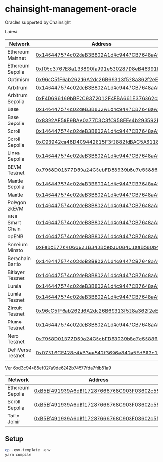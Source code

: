 # chainsight-management-oracle

Oracles supported by Chainsight

Latest

| Network           | Address                                                                                                                                   |
| ----------------- | ----------------------------------------------------------------------------------------------------------------------------------------- |
| Ethereum Mainnet  | [0x146447574c02deB3B802A1d4c9447CB7648aA56D](https://etherscan.io/address/0x146447574c02deB3B802A1d4c9447CB7648aA56D)                     |
| Ethereum Sepolia  | [0xf05c3767E8a136890fa991e520287D8eB46391f4](https://sepolia.etherscan.io/address/0xf05c3767E8a136890fa991e520287D8eB46391f4)             |
| Optimism          | [0x96cC5fF6ab262d6A2dc26B69313f528a362f2eE5](https://optimistic.etherscan.io/address/0x96cC5fF6ab262d6A2dc26B69313f528a362f2eE5)          |
| Arbitrum          | [0x146447574c02deB3B802A1d4c9447CB7648aA56D](https://arbiscan.io/address/0x146447574c02deB3B802A1d4c9447CB7648aA56D)                      |
| Arbitrum Sepolia  | [0xF4D696169bBF2C9372012F4FBA661E376862c581](https://sepolia.arbiscan.io/address/0xF4D696169bBF2C9372012F4FBA661E376862c581)              |
| Base              | [0x146447574c02deB3B802A1d4c9447CB7648aA56D](https://basescan.org/address/0x146447574c02deB3B802A1d4c9447CB7648aA56D)                     |
| Base Sepolia      | [0x8392AF59E9BAA0a77D3C3fC958EEe4b293592B92](https://sepolia.basescan.org/address/0x8392AF59E9BAA0a77D3C3fC958EEe4b293592B92)             |
| Scroll            | [0x146447574c02deB3B802A1d4c9447CB7648aA56D](https://scrollscan.com/address/0x146447574c02deB3B802A1d4c9447CB7648aA56D)                   |
| Scroll Sepolia    | [0xC93942ca46D4C9442815F3f2882fdBAC5A6118c4](https://sepolia.scrollscan.com/address/0xC93942ca46D4C9442815F3f2882fdBAC5A6118c4)           |
| Linea Sepolia     | [0x146447574c02deB3B802A1d4c9447CB7648aA56D](https://sepolia.lineascan.build/address/0x146447574c02deB3B802A1d4c9447CB7648aA56D)          |
| BEVM Testnet      | [0x7968D01B77D50a24C5ebFD83939b8c7e55886B26](https://scan-testnet.bevm.io/address/0x7968D01B77D50a24C5ebFD83939b8c7e55886B26)             |
| Mantle Sepolia    | [0x146447574c02deB3B802A1d4c9447CB7648aA56D](https://explorer.sepolia.mantle.xyz/address/0x146447574c02deB3B802A1d4c9447CB7648aA56D)      |
| Mantle            | [0x146447574c02deB3B802A1d4c9447CB7648aA56D](https://explorer.mantle.xyz/address/0x146447574c02deB3B802A1d4c9447CB7648aA56D)              |
| Polygon zkEVM     | [0x146447574c02deB3B802A1d4c9447CB7648aA56D](https://zkevm.polygonscan.com/address/0x146447574c02deB3B802A1d4c9447CB7648aA56D)            |
| BNB Smart Chain   | [0x146447574c02deB3B802A1d4c9447CB7648aA56D](https://bscscan.com/address/0x146447574c02deB3B802A1d4c9447CB7648aA56D)                      |
| opBNB             | [0x146447574c02deB3B802A1d4c9447CB7648aA56D](https://zkevm.polygonscan.com/address/0x146447574c02deB3B802A1d4c9447CB7648aA56D)            |
| Soneium Minato    | [0xFeDcE7764066921B340B5eb30084C1aaB580b450](https://explorer-testnet.soneium.org/address/0xFeDcE7764066921B340B5eb30084C1aaB580b450)     |
| Berachain Bartio  | [0x146447574c02deB3B802A1d4c9447CB7648aA56D](https://bartio.beratrail.io/address/0x146447574c02deB3B802A1d4c9447CB7648aA56D)              |
| Bitlayer Testnet  | [0x146447574c02deB3B802A1d4c9447CB7648aA56D](https://etherscan.io/address/0x146447574c02deB3B802A1d4c9447CB7648aA56D)                     |
| Lumia             | [0x146447574c02deB3B802A1d4c9447CB7648aA56D](https://explorer.lumia.org/address/0x146447574c02deB3B802A1d4c9447CB7648aA56D)               |
| Lumia Testnet     | [0x146447574c02deB3B802A1d4c9447CB7648aA56D](https://testnet-explorer.lumia.org/address/0x146447574c02deB3B802A1d4c9447CB7648aA56D)       |
| Zircuit Testnet   | [0x96cC5fF6ab262d6A2dc26B69313f528a362f2eE5](https://explorer.testnet.zircuit.com/address/0x96cC5fF6ab262d6A2dc26B69313f528a362f2eE5)     |
| Plume Testnet     | [0x146447574c02deB3B802A1d4c9447CB7648aA56D](https://testnet-explorer.plumenetwork.xyz/address/0x146447574c02deB3B802A1d4c9447CB7648aA56D)|
| Nero Testnet      | [0x7968D01B77D50a24C5ebFD83939b8c7e55886B26](https://testnetscan.nerochain.io/address/0x7968D01B77D50a24C5ebFD83939b8c7e55886B26)         |
| DeFiVerse Testnet | [0x07316CE428c4AB3ea542f3696e842a5Ed682c1B6](https://scan-testnet.defi-verse.org/address/0x07316CE428c4AB3ea542f3696e842a5Ed682c1B6)      |


Ver [6bd3c94485ef027a9de6242b74577fda7fdb51a9](https://github.com/horizonx-tech/chainsight-management-oracle/tree/6bd3c94485ef027a9de6242b74577fda7fdb51a9)

| Network          | Address                                                                                                                            |
| ---------------- | ---------------------------------------------------------------------------------------------------------------------------------- |
| Ethereum Sepolia | [0xB5Ef491939A6dBf17287666768C903F03602c550](https://sepolia.etherscan.io/address/0xB5Ef491939A6dBf17287666768C903F03602c550)      |
| Scroll Sepolia   | [0xB5Ef491939A6dBf17287666768C903F03602c550](https://sepolia.scrollscan.dev/address/0xB5Ef491939A6dBf17287666768C903F03602c550)    |
| Taiko Jolnir     | [0xB5Ef491939A6dBf17287666768C903F03602c550](https://explorer.jolnir.taiko.xyz/address/0xB5Ef491939A6dBf17287666768C903F03602c550) |

## Setup

```bash
cp .env.template .env
yarn compile
```
